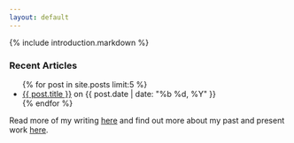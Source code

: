 ```yaml
---
layout: default
---
```


{% include introduction.markdown %}

### Recent Articles

<ul>
  {% for post in site.posts limit:5 %}
    <li><a href="{{ post.url }}">{{ post.title }}</a> on {{ post.date | date: "%b %d, %Y" }}</li>
  {% endfor %}
</ul>

Read more of my writing [here](/articles) and find out more about my past
and present work [here](/about).